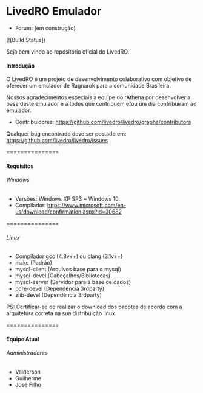 LivedRO Emulador
===============

* Forum: (em construção)

[![Build Status])

Seja bem vindo ao repositório oficial do LivedRO.


#### Introdução
O LivedRO é um projeto de desenvolvimento colaborativo com objetivo de oferecer um emulador de Ragnarok para
a comunidade Brasileira.

Nossos agradecimentos especiais a equipe do rAthena por desenvolver a base deste emulador e a todos que contribuem e/ou um dia contribuiram ao emulador.

- Contribuidores: https://github.com/livedro/livedro/graphs/contributors

Qualquer bug encontrado deve ser postado em: https://github.com/livedro/livedro/issues


===============
#### Requisitos

###### Windows
- Versões: Windows XP SP3 ~ Windows 10.
- Compilador: https://www.microsoft.com/en-us/download/confirmation.aspx?id=30682

===============

###### Linux
 - Compilador gcc (4.8v++) ou clang (3.1v++) 
 - make           (Padrão)
 - mysql-client   (Arquivos base para o mysql)
 - mysql-devel    (Cabeçalhos/Bibliotecas)
 - mysql-server   (Servidor para a base de dados)
 - pcre-devel     (Dependência 3rdparty)
 - zlib-devel     (Dependência 3rdparty)
 
PS: Certificar-se de realizar o download dos pacotes de acordo com a arquitetura correta na sua distribuição linux.

===============
#### Equipe Atual

###### Administradores

- Valderson
- Guilherme
- José Filho

